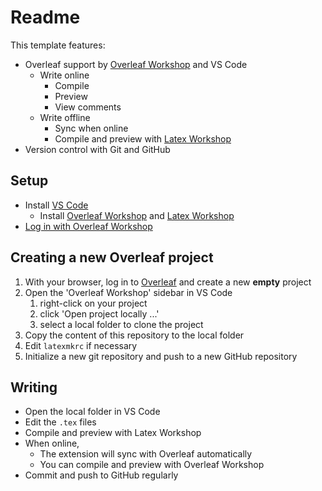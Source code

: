# Readme

This template features:

- Overleaf support by [Overleaf Workshop](https://github.com/iamhyc/Overleaf-Workshop) and VS Code
  - Write online
    - Compile
    - Preview
    - View comments
  - Write offline
    - Sync when online
    - Compile and preview with [Latex Workshop](https://marketplace.visualstudio.com/items?itemName=James-Yu.latex-workshop)
- Version control with Git and GitHub

## Setup

- Install [VS Code](https://code.visualstudio.com/)
  - Install [Overleaf Workshop](https://github.com/iamhyc/Overleaf-Workshop) and [Latex Workshop](https://marketplace.visualstudio.com/items?itemName=James-Yu.latex-workshop)
- [Log in with Overleaf Workshop](https://github.com/iamhyc/Overleaf-Workshop?tab=readme-ov-file#how-to-login-with-cookies)

## Creating a new Overleaf project

1. With your browser, log in to [Overleaf](https://www.overleaf.com) and create a new **empty** project
2. Open the 'Overleaf Workshop' sidebar in VS Code
    1. right-click on your project
    2. click 'Open project locally ...'
    3. select a local folder to clone the project
3. Copy the content of this repository to the local folder
4. Edit `latexmkrc` if necessary
5. Initialize a new git repository and push to a new GitHub repository

## Writing

- Open the local folder in VS Code
- Edit the `.tex` files
- Compile and preview with Latex Workshop
- When online,
  - The extension will sync with Overleaf automatically
  - You can compile and preview with Overleaf Workshop
- Commit and push to GitHub regularly
